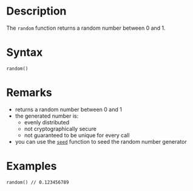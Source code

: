 # Description

The `random` function returns a random number between 0 and 1.

# Syntax

```step
random()
```

# Remarks

- returns a random number between 0 and 1
- the generated number is:
  - evenly distributed
  - not cryptographically secure
  - not guaranteed to be unique for every call
- you can use the [`seed`](./Seed.md) function to seed the random number generator

# Examples

```step
random() // 0.123456789
```
